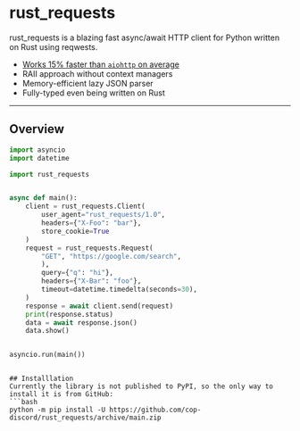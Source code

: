 # rust_requests
rust_requests is a blazing fast async/await HTTP client for Python written on Rust using reqwests.

* [Works 15% faster than `aiohttp` on average](./benchmarks)
* RAII approach without context managers
* Memory-efficient lazy JSON parser
* Fully-typed even being written on Rust

***

## Overview
```python title="Example"
import asyncio
import datetime

import rust_requests


async def main():
    client = rust_requests.Client(
        user_agent="rust_requests/1.0",
        headers={"X-Foo": "bar"},
        store_cookie=True
    )
    request = rust_requests.Request(
        "GET", "https://google.com/search",
        ),
        query={"q": "hi"},
        headers={"X-Bar": "foo"},
        timeout=datetime.timedelta(seconds=30),
    )
    response = await client.send(request)
    print(response.status)
    data = await response.json()
    data.show()


asyncio.run(main())
```
```

## Installlation
Currently the library is not published to PyPI, so the only way to install it is from GitHub:
```bash
python -m pip install -U https://github.com/cop-discord/rust_requests/archive/main.zip
```
